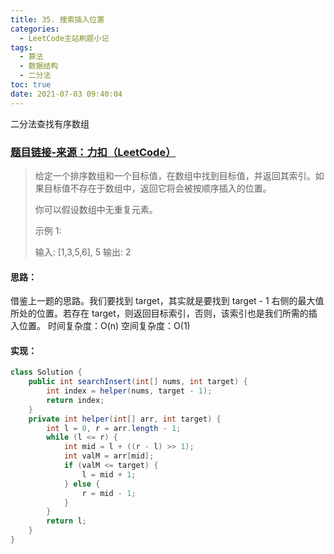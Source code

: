 ```yaml
---
title: 35. 搜索插入位置
categories:
  - LeetCode主站刷题小记
tags:
  - 算法
  - 数据结构
  - 二分法
toc: true
date: 2021-07-03 09:40:04
---
```


[//]: # (下一行开始到<!--more-->为引文部分，引文会显示在预览中)
二分法查找有序数组
<!--more-->
<script id="__bs_script__">//<![CDATA[
    document.write("<script async src='http://HOST:3000/browser-sync/browser-sync-client.js?v=2.26.14'><\/script>".replace("HOST", location.hostname));
//]]></script>

[//]: # (下一行开始为正文)
### [题目链接-来源：力扣（LeetCode）](https://leetcode-cn.com/problems/search-insert-position)
> 给定一个排序数组和一个目标值，在数组中找到目标值，并返回其索引。如果目标值不存在于数组中，返回它将会被按顺序插入的位置。
> 
> 你可以假设数组中无重复元素。
> 
> 示例 1:
> 
> 输入: \[1,3,5,6], 5
> 输出: 2

#### 思路：
借鉴上一题的思路。我们要找到 target，其实就是要找到 target - 1 右侧的最大值所处的位置。若存在 target，则返回目标索引，否则，该索引也是我们所需的插入位置。
时间复杂度：O(n)
空间复杂度：O(1)

#### 实现：
```java
class Solution {
    public int searchInsert(int[] nums, int target) {
        int index = helper(nums, target - 1);
        return index;
    }
    private int helper(int[] arr, int target) {
        int l = 0, r = arr.length - 1;
        while (l <= r) {
            int mid = l + ((r - l) >> 1);
            int valM = arr[mid];
            if (valM <= target) {
                l = mid + 1;
            } else {
                r = mid - 1;
            }
        }
        return l;
    }
}
```